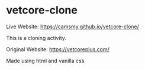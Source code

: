 # vetcore-clone
Live Website: https://camsmy.github.io/vetcore-clone/

This is a cloning activity.

Original Website: https://vetcoreplus.com/

Made using html and vanilla css.
